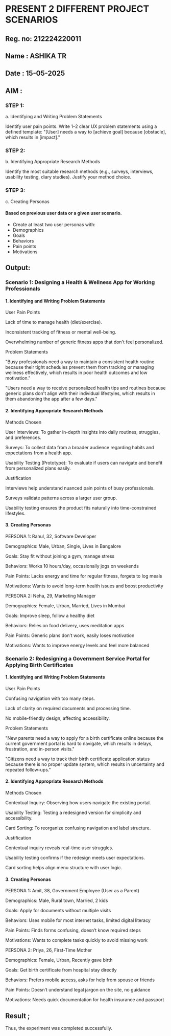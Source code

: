 # PRESENT 2 DIFFERENT PROJECT SCENARIOS

## Reg. no: 212224220011

## Name : ASHIKA TR

## Date : 15-05-2025

## AIM : 

### STEP 1:

a. Identifying and Writing Problem Statements

Identify user pain points.
Write 1–2 clear UX problem statements using a defined template:
"[User] needs a way to [achieve goal] because [obstacle], which results in [impact]."

### STEP 2:

b. Identifying Appropriate Research Methods

Identify the most suitable research methods (e.g., surveys, interviews, usability testing, diary studies).
Justify your method choice.

### STEP 3:

c. Creating Personas

#### Based on previous user data or a given user scenario.

* Create at least two user personas with:
* Demographics
* Goals
* Behaviors
* Pain points
* Motivations


## Output:

### Scenario 1: Designing a Health & Wellness App for Working Professionals

#### 1. Identifying and Writing Problem Statements

User Pain Points

Lack of time to manage health (diet/exercise).

Inconsistent tracking of fitness or mental well-being.

Overwhelming number of generic fitness apps that don't feel personalized.

Problem Statements

"Busy professionals need a way to maintain a consistent health routine because their tight schedules prevent them from tracking or managing wellness effectively, which results in poor health outcomes and low motivation."

"Users need a way to receive personalized health tips and routines because generic plans don't align with their individual lifestyles, which results in them abandoning the app after a few days."

#### 2. Identifying Appropriate Research Methods

Methods Chosen

User Interviews: To gather in-depth insights into daily routines, struggles, and preferences.

Surveys: To collect data from a broader audience regarding habits and expectations from a health app.

Usability Testing (Prototype): To evaluate if users can navigate and benefit from personalized plans easily.

Justification

Interviews help understand nuanced pain points of busy professionals.

Surveys validate patterns across a larger user group.

Usability testing ensures the product fits naturally into time-constrained lifestyles.

#### 3. Creating Personas

PERSONA 1: Rahul, 32, Software Developer

Demographics: Male, Urban, Single, Lives in Bangalore

Goals: Stay fit without joining a gym, manage stress

Behaviors: Works 10 hours/day, occasionally jogs on weekends

Pain Points: Lacks energy and time for regular fitness, forgets to log meals

Motivations: Wants to avoid long-term health issues and boost productivity

PERSONA 2: Neha, 29, Marketing Manager

Demographics: Female, Urban, Married, Lives in Mumbai

Goals: Improve sleep, follow a healthy diet

Behaviors: Relies on food delivery, uses meditation apps

Pain Points: Generic plans don’t work, easily loses motivation

Motivations: Wants to improve energy levels and feel more balanced

### Scenario 2: Redesigning a Government Service Portal for Applying Birth Certificates

#### 1. Identifying and Writing Problem Statements
User Pain Points

Confusing navigation with too many steps.

Lack of clarity on required documents and processing time.

No mobile-friendly design, affecting accessibility.

Problem Statements

"New parents need a way to apply for a birth certificate online because the current government portal is hard to navigate, which results in delays, frustration, and in-person visits."

"Citizens need a way to track their birth certificate application status because there is no proper update system, which results in uncertainty and repeated follow-ups."

#### 2. Identifying Appropriate Research Methods

Methods Chosen

Contextual Inquiry: Observing how users navigate the existing portal.

Usability Testing: Testing a redesigned version for simplicity and accessibility.

Card Sorting: To reorganize confusing navigation and label structure.

Justification

Contextual inquiry reveals real-time user struggles.

Usability testing confirms if the redesign meets user expectations.

Card sorting helps align menu structure with user logic.

#### 3. Creating Personas

PERSONA 1: Amit, 38, Government Employee (User as a Parent)

Demographics: Male, Rural town, Married, 2 kids

Goals: Apply for documents without multiple visits

Behaviors: Uses mobile for most internet tasks, limited digital literacy

Pain Points: Finds forms confusing, doesn’t know required steps

Motivations: Wants to complete tasks quickly to avoid missing work

PERSONA 2: Priya, 26, First-Time Mother

Demographics: Female, Urban, Recently gave birth

Goals: Get birth certificate from hospital stay directly

Behaviors: Prefers mobile access, asks for help from spouse or friends

Pain Points: Doesn’t understand legal jargon on the site, no guidance

Motivations: Needs quick documentation for health insurance and passport

## Result ;
Thus, the experiment was completed successfully.
